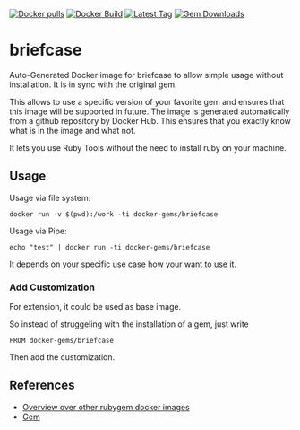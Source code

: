 [![Docker pulls](https://img.shields.io/docker/pulls/rubygem/briefcase.svg)](https://hub.docker.com/r/rubygem/briefcase/)
[![Docker Build](https://img.shields.io/docker/automated/rubygem/briefcase.svg)](https://hub.docker.com/r/rubygem/briefcase/)
[![Latest Tag](https://img.shields.io/github/tag/docker-rubygem/briefcase.svg)](https://hub.docker.com/r/rubygem/briefcase/)
[![Gem Downloads](https://img.shields.io/gem/dt/briefcase.svg)](https://rubygems.org/gems/briefcase/)
# briefcase

Auto-Generated Docker image for briefcase to allow simple usage without installation.
It is in sync with the original gem.

This allows to use a specific version of your favorite gem and ensures that this image will be supported in future.
The image is generated automatically from a github repository by Docker Hub.
This ensures that you exactly know what is in the image and what not.

It lets you use Ruby Tools without the need to install ruby on your machine.

## Usage

Usage via file system:

`docker run -v $(pwd):/work -ti docker-gems/briefcase`

Usage via Pipe:

`echo "test" | docker run -ti docker-gems/briefcase`

It depends on your specific use case how your want to use it.

### Add Customization

For extension, it could be used as base image.

So instead of struggeling with the installation of a gem, just write

`FROM docker-gems/briefcase`

Then add the customization.

## References

 - [Overview over other rubygem docker images](https://github.com/thinkbot/docker-rubygem)
 - [Gem](https://rubygems.org/gems/briefcase/)
